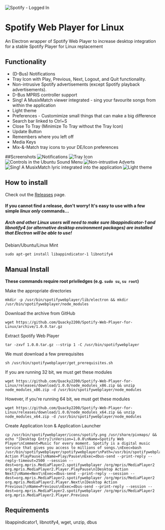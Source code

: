 ![Spotify - Logged In](https://cloud.githubusercontent.com/assets/4623599/14404283/bd6f7d9c-fe69-11e5-9588-628248c25dfc.png)
# Spotify Web Player for Linux
An Electron wrapper of Spotify Web Player to increase desktop integration for a stable Spotify Player for Linux replacement

## Functionality
* (D-Bus) Notifications 
* Tray Icon with Play, Previous, Next, Logout, and Quit functionality. 
* Non-intrusive Spotify advertisements (except Spotify playback advertisements). 
* D-Bus MPRIS controller support
* Sing! A MusixMatch viewer integrated - sing your favourite songs from within the application
* Light theme
* Preferences - Customimize small things that can make a big difference
* Search bar linked to Ctrl+S
* Close To Tray (Minimize To Tray without the Tray Icon)
* Update Button
* Remembers where you left off 
* Media Keys 
* Mix-&-Match tray icons to your DE/Icon preferences

##Screenshots
![Notifications](https://cloud.githubusercontent.com/assets/4623599/18899796/8c8e62d2-8533-11e6-831a-38fae1b627ba.png)
![Tray Icon](https://cloud.githubusercontent.com/assets/4623599/17799675/63a4c57e-65d4-11e6-8363-30a41ed7f67e.png)
![Controls in the Ubuntu Sound Menu](https://cloud.githubusercontent.com/assets/4623599/18899621/44c10b18-8532-11e6-9783-26756b511a6d.png)
![Non-intrustive Adverts](https://cloud.githubusercontent.com/assets/4623599/17799728/db82909e-65d4-11e6-98b3-ecccaf8de53a.png)
![Sing! A MusixMatch lyric integrated into the application](https://cloud.githubusercontent.com/assets/4623599/18258206/39226510-73c9-11e6-85c3-b58279fb88a1.png)
![Light theme](https://cloud.githubusercontent.com/assets/4623599/18234249/1b5d019e-72f6-11e6-835d-4b63a24eb920.png)
## How to install

Check out the [Releases](https://github.com/Quacky2200/Spotify-Web-Player-for-Linux/releases) page.

#### If you cannot find a release, don't worry! It's easy to use with a few simple *linux only* commands...
##### Arch and other Linux users will need to make sure libappindicator-1 and libnotify4 (or alternative desktop environment packages) are installed that Electron will be able to use!
Debian/Ubuntu/Linux Mint
```
sudo apt-get install libappindicator-1 libnotify4 
```
## Manual Install

**These commands require root priviledges (e.g. `sudo su`, `su root`)**

Make the appropriate directories
```
mkdir -p /usr/bin/spotifywebplayer/lib/electron && mkdir /usr/bin/spotifywebplayer/node_modules
```
Download the archive from GitHub
```
wget https://github.com/Quacky2200/Spotify-Web-Player-for-Linux/archive/1.0.0.tar.gz
```
Extract Spotify Web Player
```
tar -zxvf 1.0.0.tar.gz --strip 1 -C /usr/bin/spotifywebplayer
```
We must download a few prerequisites
```
sh /usr/bin/spotifywebplayer/get_prerequisites.sh
```
If you are running 32 bit, we must get these modules
```
wget https://github.com/Quacky2200/Spotify-Web-Player-for-Linux/releases/download/1.0.0/node_modules_x86.zip && unzip node_modules_x86.zip -d /usr/bin/spotifywebplayer/node_modules
```
However, if you're running 64 bit, we must get these modules
```
wget https://github.com/Quacky2200/Spotify-Web-Player-for-Linux/releases/download/1.0.0/node_modules_x64.zip && unzip node_modules_x64.zip -d /usr/bin/spotifywebplayer/node_modules
```
Create Application Icon & Application Launcher
```
cp /usr/bin/spotifywebplayer/icons/spotify.png /usr/share/pixmaps/ && echo "[Desktop Entry]\nVersion=1.0.0\nName=Spotify Web Player\nComment=Music for every moment. Spotify is a digital music service that gives you access to millions of songs.\nExec=bash /usr/bin/spotifywebplayer/spotifywebplayer\nPath=/usr/bin/spotifywebplayer\nIcon=spotify\nCategories=GNOME;GTK;AudioVideo;Audio;Player;\nActions=PlayPause;Next;Previous;\nType=Application\nTerminal=false\n[Desktop Action PlayPause]\nName=Play/Pause\nExec=dbus-send --print-reply --reply-timeout=2500 --session --dest=org.mpris.MediaPlayer2.spotifywebplayer /org/mpris/MediaPlayer2 org.mpris.MediaPlayer2.Player.PlayPause\n[Desktop Action Next]\nName=Next\nExec=dbus-send --print-reply --session --dest=org.mpris.MediaPlayer2.spotifywebplayer /org/mpris/MediaPlayer2 org.mpris.MediaPlayer2.Player.Next\n[Desktop Action Previous]\nName=Previous\nExec=dbus-send --print-reply --session --dest=org.mpris.MediaPlayer2.spotifywebplayer /org/mpris/MediaPlayer2 org.mpris.MediaPlayer2.Player.Previous
```

## Requirements
libappindicator1, libnotify4, wget, unzip, dbus
